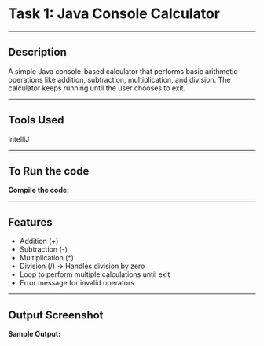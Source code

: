 # Task 1: Java Console Calculator
---
## Description
A simple Java console-based calculator that performs basic arithmetic operations like addition, subtraction, multiplication, and division. The calculator keeps running until the user chooses to exit.

---

## Tools Used
 IntelliJ
 
---

## To Run the code
 **Compile the code:**

---

## Features
- Addition (+)
- Subtraction (-)
- Multiplication (*)
- Division (/) → Handles division by zero
- Loop to perform multiple calculations until exit
- Error message for invalid operators

---

## Output Screenshot
**Sample Output:**

